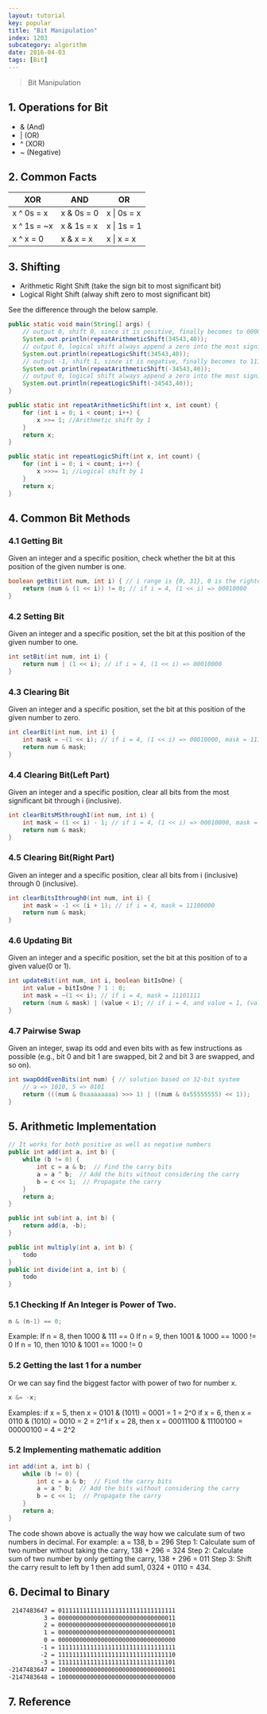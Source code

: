 ```yaml
---
layout: tutorial
key: popular
title: "Bit Manipulation"
index: 1203
subcategory: algorithm
date: 2016-04-03
tags: [Bit]
---
```


> Bit Manipulation

## 1. Operations for Bit
* & (And)
* \| (OR)
* ^ (XOR)
* ~ (Negative)

## 2. Common Facts

 XOR        | AND        | OR
------------|------------|-----------
x ^ 0s = x  | x & 0s = 0 | x \| 0s = x
x ^ 1s = ~x | x & 1s = x | x \| 1s = 1
x ^ x = 0   | x & x = x  | x \| x = x

## 3. Shifting
* Arithmetic Right Shift (take the sign bit to most significant bit)
* Logical Right Shift (alway shift zero to most significant bit)

See the difference through the below sample.
```java
public static void main(String[] args) {
    // output 0, shift 0, since it is positive, finally becomes to 00000000 00000000 00000000 00000000
    System.out.println(repeatArithmeticShift(34543,40));
    // output 0, logical shift always append a zero into the most significant bit repeatedly.
    System.out.println(repeatLogicShift(34543,40));
    // output -1, shift 1, since it is negative, finally becomes to 11111111 11111111 11111111 11111111
    System.out.println(repeatArithmeticShift(-34543,40));
    // output 0, logical shift always append a zero into the most significant bit repeatedly.
    System.out.println(repeatLogicShift(-34543,40));
}

public static int repeatArithmeticShift(int x, int count) {
    for (int i = 0; i < count; i++) {
        x >>= 1; //Arithmetic shift by 1
    }
    return x;
}

public static int repeatLogicShift(int x, int count) {
    for (int i = 0; i < count; i++) {
        x >>>= 1; //Logical shift by 1
    }
    return x;
}
```

## 4. Common Bit Methods
### 4.1 Getting Bit
Given an integer and a specific position, check whether the bit at this position of the given number is one.
```java
boolean getBit(int num, int i) { // i range is {0, 31}, 0 is the rightest
    return (num & (1 << i)) != 0; // if i = 4, (1 << i) => 00010000
}
```

### 4.2 Setting Bit
Given an integer and a specific position, set the bit at this position of the given number to one.
```java
int setBit(int num, int i) {
    return num | (1 << i); // if i = 4, (1 << i) => 00010000
}
```

### 4.3 Clearing Bit
Given an integer and a specific position, set the bit at this position of the given number to zero.
```java
int clearBit(int num, int i) {
    int mask = ~(1 << i); // if i = 4, (1 << i) => 00010000, mask = 11101111
    return num & mask;
}
```

### 4.4 Clearing Bit(Left Part)
Given an integer and a specific position, clear all bits from the most significant bit through i (inclusive).
```java
int clearBitsMSthroughI(int num, int i) {
    int mask = (1 << i) - 1; // if i = 4, (1 << i) => 00010000, mask = 00001111
    return num & mask;
}
```

### 4.5 Clearing Bit(Right Part)
Given an integer and a specific position, clear all bits from i (inclusive) through 0 (inclusive).
```java
int clearBitsIthrough0(int num, int i) {
    int mask = -1 << (i + 1); // if i = 4, mask = 11100000
    return num & mask;
}
```

### 4.6 Updating Bit
Given an integer and a specific position, set the bit at this position of to a given value(0 or 1).
```java
int updateBit(int num, int i, boolean bitIsOne) {
    int value = bitIsOne ? 1 : 0;
    int mask = ~(1 << i); // if i = 4, mask = 11101111
    return (num & mask) | (value < i); // if i = 4, and value = 1, (value < i) =  00010000
}
```

### 4.7 Pairwise Swap
Given an integer, swap its odd and even bits with as few instructions as possible (e.g., bit 0 and bit 1 are swapped, bit 2 and bit 3 are swapped, and so on).
```java
int swapOddEvenBits(int num) { // solution based on 32-bit system
    // a => 1010, 5 => 0101
    return (((num & 0xaaaaaaaa) >>> 1) | ((num & 0x55555555) << 1));
}
```

## 5. Arithmetic Implementation
```java
// It works for both positive as well as negative numbers
public int add(int a, int b) {  
    while (b != 0) {
        int c = a & b;  // Find the carry bits
        a = a ^ b;  // Add the bits without considering the carry
        b = c << 1;  // Propagate the carry
    }
    return a;
}

public int sub(int a, int b) {
    return add(a, -b);
}

public int multiply(int a, int b) {
    todo
}
public int divide(int a, int b) {
    todo
}
```

### 5.1 Checking If An Integer is Power of Two.
```java
n & (n-1) == 0;
```
Example:
If n = 8, then 1000 & 111 == 0
If n = 9, then 1001 & 1000 == 1000 != 0
If n = 10, then 1010 & 1001 == 1000 != 0

### 5.2 Getting the last 1 for a number
Or we can say find the biggest factor with power of two for number x.
```java
x &= -x;
```
Examples:
if x = 5, then x = 0101 & (1011) = 0001 = 1 = 2^0
if x = 6, then x = 0110 & (1010) = 0010 = 2 = 2^1
if x = 28, then x = 00011100 & 11100100 = 00000100 = 4 = 2^2

### 5.2 Implementing mathematic addition
```java
int add(int a, int b) {  
    while (b != 0) {
        int c = a & b;  // Find the carry bits
        a = a ^ b;  // Add the bits without considering the carry
        b = c << 1;  // Propagate the carry
    }
    return a;
}
```
The code shown above is actually the way how we calculate sum of two numbers in decimal.
For example:
a = 138, b = 296
Step 1: Calculate sum of two number without taking the carry, 138 + 296 = 324
Step 2: Calculate sum of two number by only getting the carry, 138 + 296 = 011
Step 3: Shift the carry result to left by 1 then add sum1, 0324 + 0110 = 434.

## 6. Decimal to Binary
```sh
 2147483647 = 011111111111111111111111111111111
          3 = 000000000000000000000000000000011
          2 = 000000000000000000000000000000010
          1 = 000000000000000000000000000000001
          0 = 000000000000000000000000000000000
         -1 = 111111111111111111111111111111111
         -2 = 111111111111111111111111111111110
         -3 = 111111111111111111111111111111101
-2147483647 = 100000000000000000000000000000001
-2147483648 = 100000000000000000000000000000000
```
## 7. Reference
